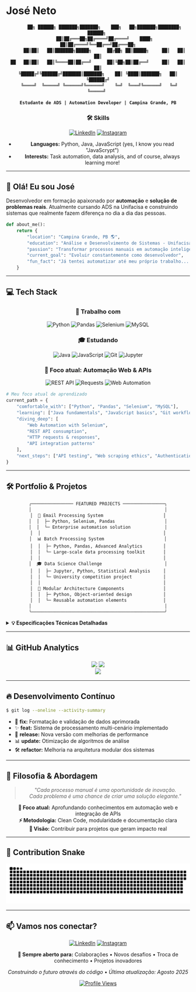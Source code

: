# José Neto

<div align="center">


```ascii
     ██╗ ██████╗ ███████╗███████╗    ███╗   ██╗███████╗████████╗ ██████╗ 
     ██║██╔═══██╗██╔════╝██╔════╝    ████╗  ██║██╔════╝╚══██╔══╝██╔═══██╗
     ██║██║   ██║███████╗█████╗      ██╔██╗ ██║█████╗     ██║   ██║   ██║
██   ██║██║   ██║╚════██║██╔══╝      ██║╚██╗██║██╔══╝     ██║   ██║   ██║
╚█████╔╝╚██████╔╝███████║███████╗    ██║ ╚████║███████╗   ██║   ╚██████╔╝
 ╚════╝  ╚═════╝ ╚══════╝╚══════╝    ╚═╝  ╚═══╝╚══════╝   ╚═╝    ╚═════╝ 
```

**`Estudante de ADS | Automation Developer | Campina Grande, PB`**

### 🛠️ Skills

[![LinkedIn](https://img.shields.io/badge/LinkedIn-0A66C2?style=flat&logo=linkedin&logoColor=white)](https://www.linkedin.com/in/1joseneto/)
[![Instagram](https://img.shields.io/badge/Instagram-E4405F?style=flat&logo=instagram&logoColor=white)](https://www.instagram.com/santoosneto/)

- **Languages:** Python, Java, JavaScript (yes, I know you read "JavaScrypt")
- **Interests:** Task automation, data analysis, and of course, always learning more!

</div>

---

## 🚀 **Olá! Eu sou José** 

Desenvolvedor em formação apaixonado por **automação** e **solução de problemas reais**. Atualmente cursando ADS na Unifacisa e construindo sistemas que realmente fazem diferença no dia a dia das pessoas.

```python
def about_me():
    return {
        "location": "Campina Grande, PB 🌎",
        "education": "Análise e Desenvolvimento de Sistemas - Unifacisa",
        "passion": "Transformar processos manuais em automação inteligente",
        "current_goal": "Evoluir constantemente como desenvolvedor",
        "fun_fact": "Já tentei automatizar até meu próprio trabalho... com sucesso! 🤖"
    }
```

---

## 💻 **Tech Stack**

<div align="center">

### 🔨 **Trabalho com**
![Python](https://img.shields.io/badge/Python-FFD43B?style=for-the-badge&logo=python&logoColor=blue)
![Pandas](https://img.shields.io/badge/Pandas-150458?style=for-the-badge&logo=pandas&logoColor=white)
![Selenium](https://img.shields.io/badge/Selenium-43B02A?style=for-the-badge&logo=selenium&logoColor=white)
![MySQL](https://img.shields.io/badge/MySQL-005C84?style=for-the-badge&logo=mysql&logoColor=white)

### 🎓 **Estudando**
![Java](https://img.shields.io/badge/Java-ED8B00?style=for-the-badge&logo=openjdk&logoColor=white)
![JavaScript](https://img.shields.io/badge/JavaScript-323330?style=for-the-badge&logo=javascript&logoColor=white)
![Git](https://img.shields.io/badge/GIT-E44C30?style=for-the-badge&logo=git&logoColor=white)
![Jupyter](https://img.shields.io/badge/Jupyter-F37626?style=for-the-badge&logo=jupyter&logoColor=white)

### 🎯 **Foco atual: Automação Web & APIs**
![REST API](https://img.shields.io/badge/REST_API-02569B?style=for-the-badge&logo=rest&logoColor=white)
![Requests](https://img.shields.io/badge/Requests-3776AB?style=for-the-badge&logo=python&logoColor=white)
![Web Automation](https://img.shields.io/badge/Web_Automation-FF6B6B?style=for-the-badge&logo=robot-framework&logoColor=white)

</div>

```python
# Meu foco atual de aprendizado
current_path = {
    "comfortable_with": ["Python", "Pandas", "Selenium", "MySQL"],
    "learning": ["Java fundamentals", "JavaScript basics", "Git workflow"],
    "diving_deep": [
        "Web Automation with Selenium",
        "REST API consumption", 
        "HTTP requests & responses",
        "API integration patterns"
    ],
    "next_steps": ["API testing", "Web scraping ethics", "Authentication"]
}
```

---

## 🛠️ **Portfolio & Projetos**

<div align="center">

```
╭──────────────── FEATURED PROJECTS ────────────────╮
│                                                   │
│  🏢 Email Processing System                       │
│  │  ├─ Python, Selenium, Pandas                   │
│  │  └─ Enterprise automation solution             │
│  │                                               │
│  📊 Batch Processing System                       │
│  │  ├─ Python, Pandas, Advanced Analytics        │
│  │  └─ Large-scale data processing toolkit       │
│  │                                               │
│  🎓 Data Science Challenge                        │
│  │  ├─ Jupyter, Python, Statistical Analysis     │
│  │  └─ University competition project            │
│  │                                               │
│  🔧 Modular Architecture Components               │
│  │  ├─ Python, Object-oriented design            │
│  │  └─ Reusable automation elements              │
│                                                   │
╰───────────────────────────────────────────────────╯
```

</div>

<details>
<summary><b>💡 Especificações Técnicas Detalhadas</b></summary>

### 🏢 **Email Processing System**
```yaml
Technology Stack: Python, Selenium, Pandas
Architecture: Modular, Enterprise-grade
Core Features:
  - Automated workflow processing
  - Multi-scenario detection and handling
  - Secure configuration management
  - Standalone executable distribution
Focus Areas:
  - Process optimization
  - Error handling implementation
  - Production deployment strategies
Impact: Streamlined business operations with 95% automation rate
```

### 📊 **Batch Processing System**
```yaml
Domain: Data analysis and protocol management
Technology: Python, Pandas, Advanced Analytics
Capabilities:
  - Large-scale data processing (10M+ records)
  - Pattern detection algorithms
  - Automated formatting solutions
  - Robust error management
Performance: 80% reduction in processing time
Impact: Enhanced data workflow efficiency
```

### 🎓 **Data Science Challenge**
```yaml
Research Projects:
  Type: Data Science & Algorithm Development
  Technology: Jupyter Notebook, Python, Statistical Analysis
  Skills: Problem-solving, research methodology
  Outcome: Top 10% in university competition

Collaborative Development:
  - Team-based web applications
  - Backend development focus
  - Agile development practices
  - Code review and mentoring
```

### 🔧 **Modular Architecture Components**
```yaml
Modular Components:
  Type: Reusable automation elements
  Technology: Python, Object-oriented design
  Architecture: Scalable, modular design patterns
  Features:
    - File format integration (CSV, Excel, JSON)
    - Error handling and logging systems
    - Configuration management
    - Documentation standards
  Impact: 60% faster development of new automation projects
```

</details>

---

## 📊 **GitHub Analytics**

<div align="center">
  <img height="180em" src="https://github-readme-stats.vercel.app/api?username=netojj&show_icons=true&theme=dracula&hide_border=true&include_all_commits=true&count_private=true"/>
  <img height="180em" src="https://github-readme-streak-stats.herokuapp.com/?user=netojj&theme=dracula&hide_border=true"/>
</div>

<div align="center">
  <img height="180em" src="https://github-readme-stats.vercel.app/api/top-langs/?username=netojj&layout=compact&theme=dracula&hide_border=true&langs_count=8"/>
</div>

---

## 🔥 **Desenvolvimento Contínuo**

```bash
$ git log --oneline --activity-summary
```

- 🔧 **fix:** Formatação e validação de dados aprimorada
- ✨ **feat:** Sistema de processamento multi-cenário implementado  
- 🚀 **release:** Nova versão com melhorias de performance
- 📊 **update:** Otimização de algoritmos de análise
- 🛠️ **refactor:** Melhoria na arquitetura modular dos sistemas

---

## 💭 **Filosofia & Abordagem**

<div align="center">

> *"Cada processo manual é uma oportunidade de inovação.*  
> *Cada problema é uma chance de criar uma solução elegante."*

**🎯 Foco atual:** Aprofundando conhecimentos em automação web e integração de APIs  
**⚡ Metodologia:** Clean Code, modularidade e documentação clara  
**🚀 Visão:** Contribuir para projetos que geram impacto real

</div>

---

## 🐍 **Contribution Snake**

<div align="center">
  <img src="https://raw.githubusercontent.com/netojj/netojj/output/snake.svg" alt="Snake eating my contributions" />
</div>

---

## 📫 **Vamos nos conectar?**

<div align="center">

[![LinkedIn](https://img.shields.io/badge/LinkedIn-0A66C2?style=for-the-badge&logo=linkedin&logoColor=white)](https://www.linkedin.com/in/1joseneto/)
[![Instagram](https://img.shields.io/badge/Instagram-E4405F?style=for-the-badge&logo=instagram&logoColor=white)](https://www.instagram.com/santoosneto/)

**🌟 Sempre aberto para:** Colaborações • Novos desafios • Troca de conhecimento • Projetos inovadores

*Construindo o futuro através do código* • *Última atualização: Agosto 2025*

[![Profile Views](https://komarev.com/ghpvc/?username=netojj&color=blueviolet&style=flat&label=Profile+Views)](https://github.com/netojj)

</div>
